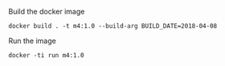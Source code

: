 Build the docker image

```
docker build . -t m4:1.0 --build-arg BUILD_DATE=2018-04-08
```

Run the image
```
docker -ti run m4:1.0
```
